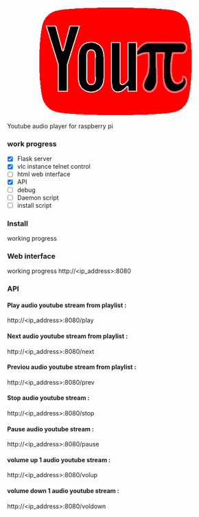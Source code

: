 <p align="center">
<img src="https://github.com/Dofyx/YouPi/blob/main/webflask/static/youpi.png"/>
</p>
  
Youtube audio player for raspberry pi

### work progress

- [x] Flask server
- [x] vlc instance telnet control
- [ ] html web interface
- [x] API
- [ ] debug
- [ ] Daemon script
- [ ] install script

### Install
working progress

### Web interface
working progress
http://<ip_address>:8080

### API

#### Play audio youtube stream from playlist :
http://<ip_address>:8080/play

#### Next audio youtube stream from playlist :
http://<ip_address>:8080/next

#### Previou audio youtube stream from playlist :
http://<ip_address>:8080/prev

#### Stop audio youtube stream :
http://<ip_address>:8080/stop

#### Pause audio youtube stream :
http://<ip_address>:8080/pause

#### volume up 1 audio youtube stream :
http://<ip_address>:8080/volup

#### volume down 1 audio youtube stream :
http://<ip_address>:8080/voldown
